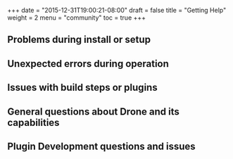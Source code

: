 +++
date = "2015-12-31T19:00:21-08:00"
draft = false
title = "Getting Help"
weight = 2
menu = "community"
toc = true
+++

## Problems during install or setup

## Unexpected errors during operation

## Issues with build steps or plugins

## General questions about Drone and its capabilities

## Plugin Development questions and issues
